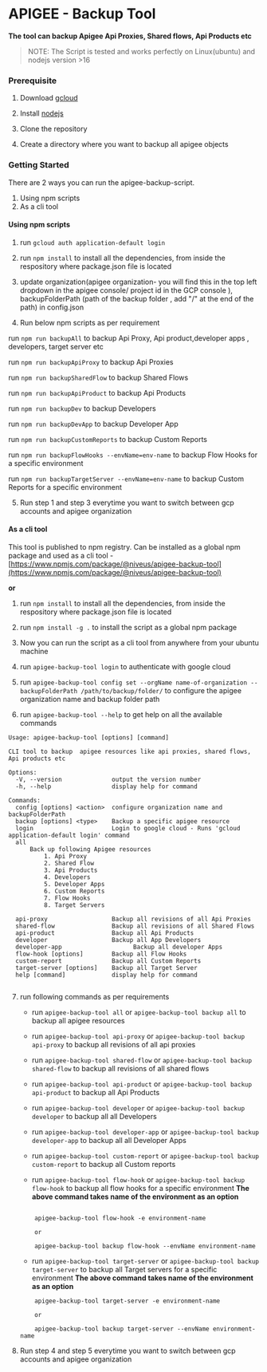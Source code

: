 # APIGEE - Backup Tool

**The tool can backup Apigee Api Proxies, Shared flows, Api Products etc**

> NOTE: The Script is tested and works perfectly on Linux(ubuntu) and nodejs version >16



### Prerequisite

1. Download [gcloud](https://cloud.google.com/sdk/docs/install)

2. Install [nodejs](https://nodejs.org/)
   
3. Clone the repository

4. Create a directory where you want to backup all apigee objects

### Getting Started

There are 2 ways you can run the apigee-backup-script. 
1. Using npm scripts
2. As a cli tool

#### Using npm scripts

1. run  `gcloud auth application-default login`

2. run `npm install` to install all the dependencies, from inside the respository where package.json file is located

3. update organization(apigee organization- you will find this in the top left dropdown in the apigee console/ project id in the GCP console ), backupFolderPath (path of the backup folder , add "/" at the end of the path) in config.json

4. Run below npm scripts as per requirement

run `npm run backupAll` to backup Api Proxy, Api product,developer apps , developers, target server etc

run `npm run backupApiProxy` to backup Api Proxies

run `npm run backupSharedFlow` to backup Shared Flows

run `npm run backupApiProduct` to backup Api Products

run `npm run backupDev` to backup Developers

run `npm run backupDevApp` to backup Developer App

run `npm run backupCustomReports` to backup Custom Reports

run `npm run backupFlowHooks --envName=env-name` to backup Flow Hooks for a specific environment

run `npm run backupTargetServer --envName=env-name` to backup Custom Reports for a specific environment

5. Run step 1 and step 3 everytime you want to switch between gcp accounts and apigee organization

#### As a cli tool

This tool is  published to npm registry. Can be installed  as a global npm package and used  as a cli tool - [https://www.npmjs.com/package/@niveus/apigee-backup-tool](https://www.npmjs.com/package/@niveus/apigee-backup-tool)

**or**

1. run `npm install` to install all the dependencies, from inside the respository where package.json file is located

2. run `npm install -g .` to install the script as a global npm package
   
3. Now you can run the script as a cli tool from anywhere from your ubuntu machine

4. run `apigee-backup-tool login` to authenticate with google cloud

5. run `apigee-backup-tool config set --orgName name-of-organization --backupFolderPath /path/to/backup/folder/` to configure the apigee organization name and backup folder path

6. run `apigee-backup-tool --help` to get help on all the available commands

```
Usage: apigee-backup-tool [options] [command]

CLI tool to backup  apigee resources like api proxies, shared flows, Api products etc

Options:
  -V, --version              output the version number
  -h, --help                 display help for command

Commands:
  config [options] <action>  configure organization name and backupFolderPath
  backup [options] <type>    Backup a specific apigee resource
  login                      Login to google cloud - Runs 'gcloud application-default login' command
  all                        
      Back up following Apigee resources
          1. Api Proxy
          2. Shared Flow
          3. Api Products
          4. Developers
          5. Developer Apps
          6. Custom Reports
          7. Flow Hooks
          8. Target Servers
      
  api-proxy                  Backup all revisions of all Api Proxies
  shared-flow                Backup all revisions of all Shared Flows
  api-product                Backup all Api Products
  developer                  Backup all App Developers
  developer-app                    Backup all developer Apps
  flow-hook [options]        Backup all Flow Hooks
  custom-report              Backup all Custom Reports
  target-server [options]    Backup all Target Server
  help [command]             display help for command


```
7. run following commands as per requirements

    - run `apigee-backup-tool all` or `apigee-backup-tool backup all` to backup all apigee resources
  
    - run `apigee-backup-tool api-proxy` or `apigee-backup-tool backup api-proxy` to backup all revisions of all api proxies

    - run `apigee-backup-tool shared-flow` or `apigee-backup-tool backup shared-flow` to backup all revisions of all shared flows

    - run `apigee-backup-tool api-product` or `apigee-backup-tool backup api-product` to backup all Api Products

    - run `apigee-backup-tool developer` or `apigee-backup-tool backup developer` to backup all  all Developers

    - run `apigee-backup-tool developer-app` or `apigee-backup-tool backup developer-app` to backup all  all Developer Apps

    - run `apigee-backup-tool custom-report` or `apigee-backup-tool backup custom-report` to backup all Custom reports

    - run `apigee-backup-tool flow-hook` or `apigee-backup-tool backup flow-hook` to backup all flow hooks for a specific environment
            **The above command takes name of the environment as an option**
    ```

        apigee-backup-tool flow-hook -e environment-name
        
        or 

        apigee-backup-tool backup flow-hook --envName environment-name
    ```


    - run `apigee-backup-tool target-server` or `apigee-backup-tool backup target-server` to backup all Target servers for a specific environment
            **The above command takes name of the environment as an option**

    ```
        apigee-backup-tool target-server -e environment-name
        
        or 

        apigee-backup-tool backup target-server --envName environment-name
    ```

8. Run step 4 and step 5 everytime you want to switch between gcp accounts and apigee organization

 









